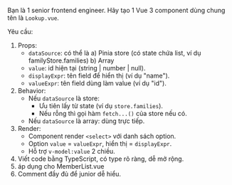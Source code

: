 Bạn là 1 senior frontend engineer. Hãy tạo 1 Vue 3 component dùng chung tên là `Lookup.vue`.  

Yêu cầu:
1. Props:
   - `dataSource`: có thể là 
       a) Pinia store (có state chứa list, ví dụ familyStore.families) 
       b) Array<any>
   - `value`: id hiện tại (string | number | null).
   - `displayExpr`: tên field để hiển thị (ví dụ "name").
   - `valueExpr`: tên field dùng làm value (ví dụ "id").
2. Behavior:
   - Nếu `dataSource` là store: 
     - Ưu tiên lấy từ state (ví dụ `store.families`).
     - Nếu rỗng thì gọi hàm `fetch...()` của store nếu có.
   - Nếu `dataSource` là array: dùng trực tiếp.
3. Render:
   - Component render `<select>` với danh sách option.
   - Option `value` = `valueExpr`, hiển thị = `displayExpr`.
   - Hỗ trợ `v-model:value` 2 chiều.
4. Viết code bằng TypeScript, có type rõ ràng, dễ mở rộng.
5. áp dụng cho MemberList.vue
6. Comment đầy đủ để junior dễ hiểu.
